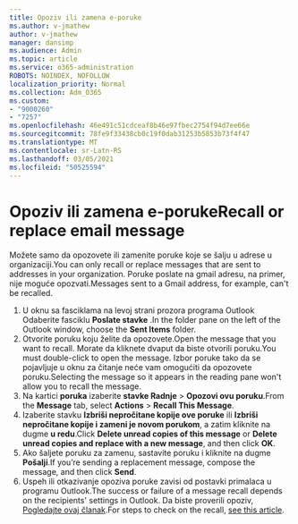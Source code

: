 ```yaml
---
title: Opoziv ili zamena e-poruke
ms.author: v-jmathew
author: v-jmathew
manager: dansimp
ms.audience: Admin
ms.topic: article
ms.service: o365-administration
ROBOTS: NOINDEX, NOFOLLOW
localization_priority: Normal
ms.collection: Adm_O365
ms.custom:
- "9000260"
- "7257"
ms.openlocfilehash: 46e491c51cdceaf8b46e97fbec2754f94d7ee66e
ms.sourcegitcommit: 78fe9f33438cb0c19f0dab31253b5853b73f4f47
ms.translationtype: MT
ms.contentlocale: sr-Latn-RS
ms.lasthandoff: 03/05/2021
ms.locfileid: "50525594"
---
```

# <a name="recall-or-replace-email-message"></a><span data-ttu-id="2d872-102">Opoziv ili zamena e-poruke</span><span class="sxs-lookup"><span data-stu-id="2d872-102">Recall or replace email message</span></span>

<span data-ttu-id="2d872-103">Možete samo da opozovete ili zamenite poruke koje se šalju u adrese u organizaciji.</span><span class="sxs-lookup"><span data-stu-id="2d872-103">You can only recall or replace messages that are sent to addresses in your organization.</span></span> <span data-ttu-id="2d872-104">Poruke poslate na gmail adresu, na primer, nije moguće opozvati.</span><span class="sxs-lookup"><span data-stu-id="2d872-104">Messages sent to a Gmail address, for example, can't be recalled.</span></span>

1. <span data-ttu-id="2d872-105">U oknu sa fasciklama na levoj strani prozora programa Outlook Odaberite fasciklu **Poslate stavke** .</span><span class="sxs-lookup"><span data-stu-id="2d872-105">In the folder pane on the left of the Outlook window, choose the **Sent Items** folder.</span></span>
2. <span data-ttu-id="2d872-106">Otvorite poruku koju želite da opozovete.</span><span class="sxs-lookup"><span data-stu-id="2d872-106">Open the message that you want to recall.</span></span> <span data-ttu-id="2d872-107">Morate da kliknete dvaput da biste otvorili poruku.</span><span class="sxs-lookup"><span data-stu-id="2d872-107">You must double-click to open the message.</span></span> <span data-ttu-id="2d872-108">Izbor poruke tako da se pojavljuje u oknu za čitanje neće vam omogućiti da opozovete poruku.</span><span class="sxs-lookup"><span data-stu-id="2d872-108">Selecting the message so it appears in the reading pane won't allow you to recall the message.</span></span>
3. <span data-ttu-id="2d872-109">Na kartici **poruka** izaberite **stavke Radnje**  >  **Opozovi ovu poruku**.</span><span class="sxs-lookup"><span data-stu-id="2d872-109">From the **Message** tab, select **Actions** > **Recall This Message**.</span></span>
4. <span data-ttu-id="2d872-110">Izaberite stavku **Izbriši nepročitane kopije ove poruke** ili **Izbriši nepročitane kopije i zameni je novom porukom**, a zatim kliknite na dugme **u redu**.</span><span class="sxs-lookup"><span data-stu-id="2d872-110">Click **Delete unread copies of this message** or **Delete unread copies and replace with a new message**, and then click **OK**.</span></span>
5. <span data-ttu-id="2d872-111">Ako šaljete poruku za zamenu, sastavite poruku i kliknite na dugme **Pošalji**.</span><span class="sxs-lookup"><span data-stu-id="2d872-111">If you’re sending a replacement message, compose the message, and then click **Send**.</span></span>
6. <span data-ttu-id="2d872-112">Uspeh ili otkazivanje opoziva poruke zavisi od postavki primalaca u programu Outlook.</span><span class="sxs-lookup"><span data-stu-id="2d872-112">The success or failure of a message recall depends on the recipients' settings in Outlook.</span></span> <span data-ttu-id="2d872-113">Da biste proverili opoziv, [Pogledajte ovaj članak](https://support.office.com/article/recall-or-replace-an-email-message-that-you-sent-35027f88-d655-4554-b4f8-6c0729a723a0#tocheck).</span><span class="sxs-lookup"><span data-stu-id="2d872-113">For steps to check on the recall, [see this article](https://support.office.com/article/recall-or-replace-an-email-message-that-you-sent-35027f88-d655-4554-b4f8-6c0729a723a0#tocheck).</span></span>
